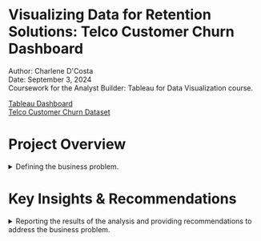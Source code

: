 # Visualizing Data for Retention Solutions: Telco Customer Churn Dashboard

Author: Charlene D'Costa <br />
Date: September 3, 2024 <br />
Coursework for the Analyst Builder: Tableau for Data Visualization course. <br />

[Tableau Dashboard](https://public.tableau.com/app/profile/charlene.d.costa/viz/TelcoCustomerChurnDashboard_17256470761000/TelcoCustomerChurnDashboard) <br />
[Telco Customer Churn Dataset](https://www.kaggle.com/datasets/blastchar/telco-customer-churn)

# Project Overview

<details>
  <summary>Defining the business problem.</summary>

<br /> Reducing customer churn is essential for businesses, as retaining existing customers is more cost-effective than acquiring new ones. By understanding the key drivers of churn, companies can develop strategies to improve customer satisfaction, retention, and profitability. 

For this project, I used the [Telco Customer Churn dataset](https://www.kaggle.com/datasets/blastchar/telco-customer-churn) (IBM sample data) from Kaggle to build an interactive dashboard in Tableau that provides a comprehensive view of the factors influencing customer churn in the telecommunications industry. Using the insights gained, I developed actionable recommendations to enable businesses to make data-driven decisions that improve customer satisfaction and retention.

**Business Task:** 

Design a dashboard to: 
- Analyze churn patterns and identify key drivers of customer churn.
- Identify at-risk customer segments for targeted interventions.
- Produce actionable recommendations to inform focused retention strategies and improve customer loyalty.

</details>

# Key Insights & Recommendations

<details>
  <summary>Reporting the results of the analysis and providing recommendations to address the business problem.</summary>

<br />

<details> <summary><strong>Customer Account Information</strong></summary>

### Tenure vs. Churn                                                                                      
- New customers (0-5 years of tenure) show the highest churn rates. Nearly half of these customers have churned.
- As tenure increases, churn rates drop significantly. Customers with more than 10 years of tenure are less likely to churn.
- Customers with 20+ years of tenure have much lower churn rates, indicating a strong retention trend among long-term customers.
- There is a slight rise in churn for customers in the 60-65 year range, which may warrant further investigation.

<div align="center">
<img width="114" alt="2" src="https://github.com/user-attachments/assets/7310459d-5ae5-4bc1-b5b1-093fd7210e60">
</div>

<div align="center">
<img width="468" alt="1" src="https://github.com/user-attachments/assets/175efd92-9982-4ca8-a965-a7379b54ee7b">
</div>

**Recommendations**
- **Welcome offers and perks:** During the first year, provide new customers with incentives such as discounts, bonus services, or upgrades to increase their perceived value and commitment to the company.
- **Personalized offers:** Once customers are identified as at-risk, provide tailored offers (discounts, service upgrades, or exclusive deals) to re-engage them and show that the company values their loyalty.
- **Proactive customer support:** Provide dedicated support in the early stages of the customer lifecycle. Frequent check-ins within the first few months can address issues before they lead to churn.
- **Surveys and feedback loops:** Regularly collect feedback from newer customers to identify potential pain points early. Use this data to address common issues that may lead to dissatisfaction and churn.

---

### Contract Type vs. Churn                                                                      
- Month-to-month contracts have the highest churn rate, with 1,655 out of 3,875 customers leaving.
- Customers with one-year contracts have significantly lower churn rates, with only 166 out of 1,473 leaving. The lowest churn rate is seen in two-year contracts, where only 63 out of 1,710 customers churned, highlighting a strong retention trend associated with longer contracts.

<div align="center">
<img width="207" alt="3" src="https://github.com/user-attachments/assets/e4a4d45f-a099-4c6c-97f8-4a22f8a9e503">
</div>

**Recommendations**
- **Offer discounts for longer contracts:** Encourage customers to commit to 1- or 2-year contracts with discounted rates or added features. This can help lock in customers and reduce the likelihood of churn within the early years.
- **Offer Transitional Plans:** Provide an option for month-to-month customers to easily upgrade to a one- or two-year contract, potentially with trial periods or no-fee cancellations within the first few months, reducing friction and making the shift more attractive.

---
                                                                
### Payment Method vs. Churn                                                                               
- Customers using electronic cheques have the highest churn rate, significantly higher than other payment methods.

<div align="center">
<img width="468" alt="4" src="https://github.com/user-attachments/assets/6dff0c8f-8e08-43b0-b30b-ff2cd3695324">
</div>

**Recommendations**
- **Simplify and Improve Payment Experience:** Ensure that all payment methods are easy to use and hassle-free. Address any common issues faced by cheque users, such as delays or processing problems, and offer convenient alternatives like digital wallets or automatic payments to enhance customer satisfaction and retention.

---

### Total Charges / Monthly Charges vs. Churn                                                                                  
- Customers with higher monthly charges (around $80 and above) who have been with the company for a shorter period (indicated by low total charges) show a higher concentration of churn. These are likely month-to-month customers, who tend to churn at higher rates, as indicated by the Contract Type vs. Churn visualization.

<div align="center">
<img width="790" alt="5" src="https://github.com/user-attachments/assets/8ac756c2-77dc-4df9-bf66-f2b68f8a130c">
</div>

**Recommendations**             
- **Implement Gradual Pricing Increases to Reduce Early Churn:** Keep initial costs low for new customers and gradually increase charges over time to recoup the return on investment (ROI).

</details>

<details> <summary><strong>Customer Demographics</strong></summary>

### Gender vs. Churn                             
- The number of male and female customers is almost evenly distributed.
- There does not appear to be a significant difference in churn rates based on gender.

<div align="center">
<img width="84" alt="6" src="https://github.com/user-attachments/assets/8d5c6ba3-26c2-4f2a-bab0-3f0ba51e17b2">
</div>

**Recommendations**                                                                                          
- **Focus on high-risk segments:** Rather than creating gender-specific strategies, the company should prioritize its efforts on customer segments with higher churn, such as customers on month-to-month contracts or those with high monthly charges.

---

### Dependents vs. Churn    
- Customers without dependents have a higher churn rate, with 1,543 churned customers out of 4,933 total.
- Customers with dependents show a significantly lower churn rate, with only 326 churned customers out of 2,110 total.

<div align="center">
<img width="98" alt="7" src="https://github.com/user-attachments/assets/a6250add-5c63-4f9b-bec9-bb63e88c6199">
</div>

**Recommendations**                                                                                          
- **Develop Family-Oriented Service Plans:** To encourage more long-term commitments, consider introducing or promoting family-oriented service plans.

</details>

<details> <summary><strong>Services Subscribed</strong></summary>

### Tech Support vs. Churn                 
- Customers without tech support have the highest churn rate, with 1,446 out of 3,473 customers churning.
- Customers with tech support have a much lower churn rate, with 310 out of 2,044 customers churning.

<div align="center">
<img width="136" alt="8" src="https://github.com/user-attachments/assets/10540aef-eca6-48e9-933e-57adf11dcd61">
</div>

**Recommendations**
- **Promote Tech Support Services:** Given the significantly lower churn rate among customers with tech support, the business should actively promote and incentivize tech support packages. Offering these services, especially to customers currently without tech support, can improve retention rates by addressing potential technical issues before they lead to dissatisfaction.
- **Offer Free or Discounted Tech Support for High-Risk Customers:** To target at-risk customers (those without tech support), consider offering limited-time free or discounted tech support as part of retention strategies. This can increase customer satisfaction, reduce technical issues, and lower churn.

</details>

